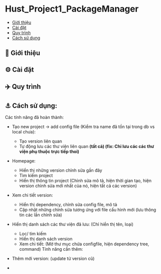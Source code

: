 # Hust_Project1_PackageManager
- [Giới thiệu](#angel-giới-thiệu)
- [Cài đặt](#gear-cài-đặt)
- [Quy trình](#airplane-quy-trình)
- [Cách sử dụng](#anchor-cách-sử-dụng)

## :angel: Giới thiệu

## :gear: Cài đặt

## :airplane: Quy trình

## :anchor: Cách sử dụng:
  Các tính năng đã hoàn thành:
  - Tạo new project -> add config file (Kiểm tra name đã tồn tại trong db vs local chưa):
    - Tạo version liên quan
    - Tự động lưu các thư viện liên quan **(tất cả) (fix: Chỉ lưu các các thư viện phụ thuộc trực tiếp thoi)**
    
  - Homepage:
    - Hiển thị những version chỉnh sửa gần đây 
    - Tìm kiếm project
    - Hiển thị thông tin project (Chỉnh sửa mô tả, hiện thời gian tạo, hiện version chỉnh sửa mới nhất của nó, hiện tất cả các version)

  - Xem chi tiết version:
    - Hiển thị dependency, chỉnh sửa config file, mô tả
    - Cập nhật những chỉnh sửa tương ứng với file cấu hình mới (lưu thông tin các lần chỉnh sửa)
    
  - Hiển thị danh sách các thư viện đã lưu: (Chỉ hiển thị tên, loại)
    - Lọc/ tìm kiếm
    - Hiển thị danh sách version
    - Xem chi tiết: (Mở thư mục chứa configfile, hiện dependency tree, command)
Tính năng cần thêm:
  -  Thêm mới version: (update từ version cũ)
  -  
